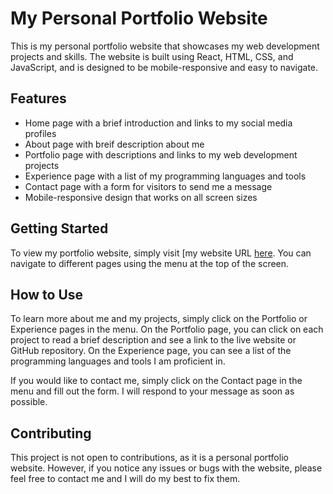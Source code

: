 # My Personal Portfolio Website
This is my personal portfolio website that showcases my web development projects and skills. The website is built using React, HTML, CSS, and JavaScript, and is designed to be mobile-responsive and easy to navigate.

## Features
- Home page with a brief introduction and links to my social media profiles
- About page with breif description about me
- Portfolio page with descriptions and links to my web development projects
- Experience page with a list of my programming languages and tools
- Contact page with a form for visitors to send me a message
- Mobile-responsive design that works on all screen sizes

## Getting Started
To view my portfolio website, simply visit [my website URL [here](https://parmvirgrewal.ca/). You can navigate to different pages using the menu at the top of the screen.

## How to Use
To learn more about me and my projects, simply click on the Portfolio or Experience pages in the menu. On the Portfolio page, you can click on each project to read a brief description and see a link to the live website or GitHub repository. On the Experience page, you can see a list of the programming languages and tools I am proficient in.

If you would like to contact me, simply click on the Contact page in the menu and fill out the form. I will respond to your message as soon as possible.

## Contributing
This project is not open to contributions, as it is a personal portfolio website. However, if you notice any issues or bugs with the website, please feel free to contact me and I will do my best to fix them.
